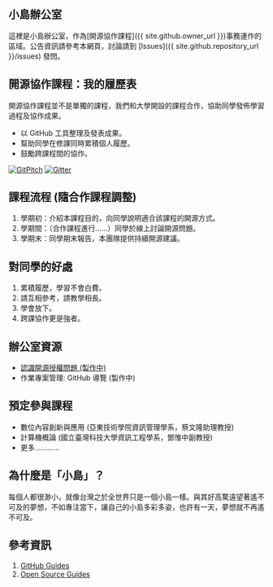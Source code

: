 ## 小島辦公室
這裡是小島辦公室，作為[開源協作課程]({{ site.github.owner_url }})事務運作的區域。公告資訊請參考本網頁，討論請到 [Issues]({{ site.github.repository_url }}/issues) 發問。

## 開源協作課程：我的履歷表
開源協作課程並不是單獨的課程，我們和大學開設的課程合作，協助同學發佈學習過程及協作成果。
* 以 GitHub 工具整理及發表成果。
* 幫助同學在修課同時累積個人履歷。
* 鼓勵跨課程間的協作。

[![GitPitch](https://gitpitch.com/assets/badge.svg)](https://gitpitch.com/mini-island/mini-island.github.io/master?grs=github&t=white)
[![Gitter](https://img.shields.io/gitter/room/mini-island/Lobby.svg)](https://gitter.im/mini-island/Lobby)

## 課程流程 (隨合作課程調整)
1. 學期初：介紹本課程目的，向同學說明適合該課程的開源方式。
2. 學期間：（合作課程進行......）同學於線上討論開源問題。
3. 學期末：同學期末報告，本團隊提供持續開源建議。

## 對同學的好處
1. 累積履歷，學習不會白費。
2. 請互相參考，請教學相長。
3. 學會放下。
4. 跨課協作更是強者。

## 辦公室資源
* [認識開源授權問題 (製作中)](https://gitpitch.com/mini-island/mini-island.github.io?p=license)
* 作業專案管理: GitHub 導覽 (製作中)

## 預定參與課程
* 數位內容創新與應用 (亞東技術學院資訊管理學系，蔡文隆助理教授)
* 計算機概論 (國立臺灣科技大學資訊工程學系，鄧惟中副教授)
* 更多............

## 為什麼是「小島」？
每個人都很渺小，就像台灣之於全世界只是一個小島一樣。與其好高騖遠望著遙不可及的夢想，不如專注當下，讓自己的小島多彩多姿，也許有一天，夢想就不再遙不可及。

## 參考資訊
1. [GitHub Guides](https://guides.github.com/)
2. [Open Source Guides](https://opensource.guide/)
